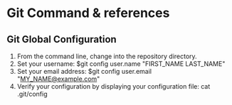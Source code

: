 # Git Command & references

## Git Global Configuration
1. From the command line, change into the repository directory.
2. Set your username:
$git config user.name "FIRST_NAME LAST_NAME"
3. Set your email address:
$git config user.email "MY_NAME@example.com"
4. Verify your configuration by displaying your configuration file:
cat .git/config
